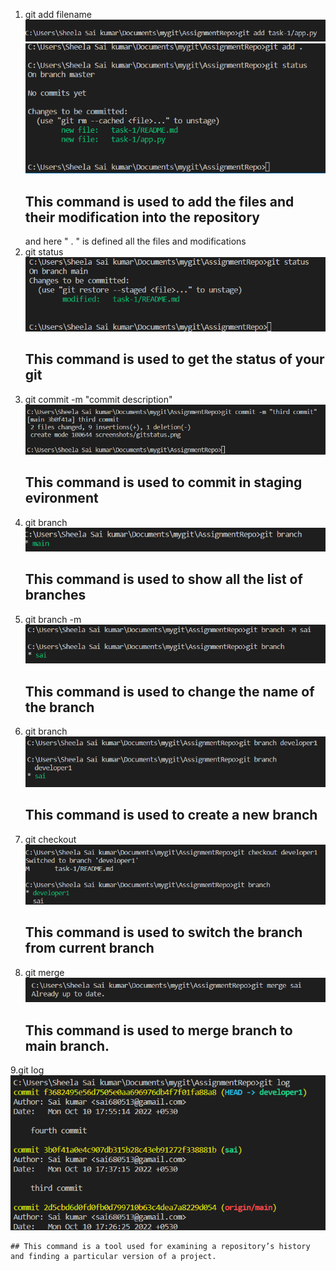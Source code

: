 1. git add filename
    ![gitaddcmd](https://github.com/Sai-Kumar88789/GitAndGithub/blob/main/screenshots/gitadd.png?raw=true)
    ![gitadd2cmd](https://github.com/Sai-Kumar88789/GitAndGithub/blob/main/screenshots/gitadd2.png?raw=true)
    ## This command is used to add the files and their modification into the repository
    and here " . " is defined all the files  and modifications
2. git status
    ![gitstatus](https://github.com/Sai-Kumar88789/GitAndGithub/blob/main/screenshots/gitstatus.png?raw=true)
    ## This command is used to get the status of your git
3. git commit -m "commit description"
    ![gitcommit](https://github.com/Sai-Kumar88789/GitAndGithub/blob/main/screenshots/gitcommit.png?raw=true)
    ## This command is used to commit in staging evironment
4. git branch
    ![gitbranch](https://github.com/Sai-Kumar88789/GitAndGithub/blob/main/screenshots/gitbranch.png?raw=true)
    ## This command is used to show all the list of branches
5. git branch -m <branchname>
    ![gitbranchname](https://github.com/Sai-Kumar88789/GitAndGithub/blob/main/screenshots/gitbranchname.png?raw=true)
    ## This command is used to change the name of the branch
6. git branch <newbranch>
    ![newbranch](https://github.com/Sai-Kumar88789/GitAndGithub/blob/main/screenshots/newbranch.png?raw=true)
    ## This command is used to create a new branch
7. git checkout <existingbranchname>
    ![switchbranch](https://github.com/Sai-Kumar88789/GitAndGithub/blob/main/screenshots/switchbranch.png?raw=true)
    ## This command is used to switch the branch from current branch
8. git merge <branchname>
    ![mergebranch](https://github.com/Sai-Kumar88789/GitAndGithub/blob/main/screenshots/mergebranch.png?raw=true)
    ## This command is used to merge branch to main branch.
9.git log
    ![gitlog](https://github.com/Sai-Kumar88789/GitAndGithub/blob/main/screenshots/gitlog.png?raw=true)
    
    ## This command is a tool used for examining a repository’s history and finding a particular version of a project.


